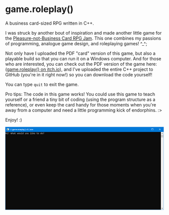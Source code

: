 # game.roleplay()
A business card-sized RPG written in C++.

I was struck by another bout of inspiration and made another little game for the [Pleasure-not-Business Card RPG Jam](https://itch.io/jam/pleasurecardrpg). This one combines my passions of programming, analogue game design, and roleplaying games! ^_^;

Not only have I uploaded the PDF "card" version of this game, but also a playable build so that you can run it on a Windows computer. And for those who are interested, you can check out the PDF version of the game here: ([game.roleplay() on itch.io](https://aarongoss.itch.io/game-roleplay)), and I've uploaded the entire C++ project to GitHub (you're in it right now!) so you can download the code yourself!

You can type `quit` to exit the game.

Pro tips: The code in this game works! You could use this game to teach yourself or a friend a tiny bit of coding (using the program structure as a reference), or even keep the card handy for those moments when you're away from a computer and need a little programming kick of endorphins. :>

Enjoy! :)

![](https://github.com/raspilicious/game.roleplay/blob/master/game.roleplay()%20v0.2%20gameplay.gif)
